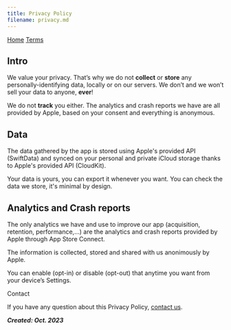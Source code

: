 ```yaml
---
title: Privacy Policy
filename: privacy.md
--- 
```


[Home](README.md) [Terms](terms.md)

## Intro

We value your privacy. That’s why we do not **collect** or **store** any personally-identifying data, locally or on our servers. We don’t and we won’t sell your data to anyone, **ever**!

We do not **track** you either. The analytics and crash reports we have are all provided by Apple, based on your consent and everything is anonymous.

## Data

The data gathered by the app is stored using Apple's provided API (SwiftData) and synced on your personal and private iCloud storage thanks to Apple's provided API (CloudKit).

Your data is yours, you can export it whenever you want. You can check the data we store, it's minimal by design.

## Analytics and Crash reports

The only analytics we have and use to improve our app (acquisition, retention, performance,…) are the analytics and crash reports provided by Apple through App Store Connect.

The information is collected, stored and shared with us anonimously by Apple.

You can enable (opt-in) or disable (opt-out) that anytime you want from your device’s Settings.

Contact

If you have any question about this Privacy Policy, [contact us](mailto:kevin.cador@me.com?subject=%5BPRIVACY%5D%20Fast%20Traking%20app).

***Created: Oct. 2023***
